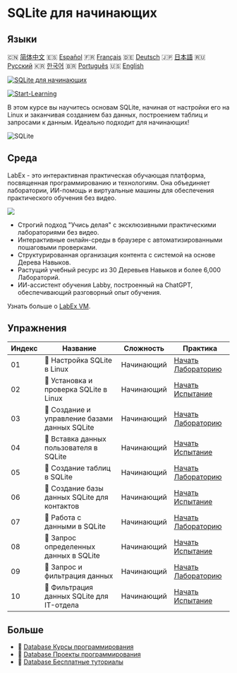 # SQLite для начинающих

## Языки

🇨🇳 [简体中文](README_zh.md) 🇪🇸 [Español](README_es.md) 🇫🇷 [Français](README_fr.md) 🇩🇪 [Deutsch](README_de.md) 🇯🇵 [日本語](README_ja.md) 🇷🇺 [Русский](README_ru.md) 🇰🇷 [한국어](README_ko.md) 🇧🇷 [Português](README_pt.md) 🇺🇸 [English](README.md) 

[![SQLite для начинающих](https://cover-creator.labex.io/sqlite-for-beginners.png?lang=ru)](https://labex.io/ru/courses/sqlite-for-beginners)

[![Start-Learning](https://img.shields.io/badge/Start-Learning-whitesmoke?style=for-the-badge)](https://labex.io/ru/courses/sqlite-for-beginners)

В этом курсе вы научитесь основам SQLite, начиная от настройки его на Linux и заканчивая созданием баз данных, построением таблиц и запросами к данным. Идеально подходит для начинающих!

![SQLite](https://img.shields.io/badge/SQLite-whitesmoke?style=for-the-badge&logo=sqlite)


## Среда

LabEx - это интерактивная практическая обучающая платформа, посвященная программированию и технологиям. Она объединяет лаборатории, ИИ-помощь и виртуальные машины для обеспечения практического обучения без видео.

![](https://tutorial-screenshot.getvm.io/images/vm-1725247253.png)

- Строгий подход "Учись делая" с эксклюзивными практическими лабораториями без видео.
- Интерактивные онлайн-среды в браузере с автоматизированными пошаговыми проверками.
- Структурированная организация контента с системой на основе Дерева Навыков.
- Растущий учебный ресурс из 30 Деревьев Навыков и более 6,000 Лабораторий.
- ИИ-ассистент обучения Labby, построенный на ChatGPT, обеспечивающий разговорный опыт обучения.

Узнать больше о [LabEx VM](https://support.labex.io/using-labex/virtual-machine).

## Упражнения

|   Индекс | Название                                      | Сложность   | Практика                                                                                                                            |
|----------|-----------------------------------------------|-------------|-------------------------------------------------------------------------------------------------------------------------------------|
|       01 | 📖 Настройка SQLite в Linux                   | Начинающий  | <a target='_blank' href='https://labex.io/ru/tutorials/sqlite-setting-up-sqlite-in-linux-552335'>Начать Лабораторию</a>             |
|       02 | 🎯 Установка и проверка SQLite в Linux        | Начинающий  | <a target='_blank' href='https://labex.io/ru/tutorials/sqlite-install-and-verify-sqlite-on-linux-552579'>Начать Испытание</a>       |
|       03 | 📖 Создание и управление базами данных SQLite | Начинающий  | <a target='_blank' href='https://labex.io/ru/tutorials/sqlite-creating-and-managing-sqlite-databases-552337'>Начать Лабораторию</a> |
|       04 | 🎯 Вставка данных пользователя в SQLite       | Начинающий  | <a target='_blank' href='https://labex.io/ru/tutorials/insert-user-data-into-sqlite-552580'>Начать Испытание</a>                    |
|       05 | 📖 Создание таблиц в SQLite                   | Начинающий  | <a target='_blank' href='https://labex.io/ru/tutorials/sqlite-building-tables-in-sqlite-552336'>Начать Лабораторию</a>              |
|       06 | 🎯 Создание базы данных SQLite для контактов  | Начинающий  | <a target='_blank' href='https://labex.io/ru/tutorials/sqlite-build-sqlite-database-for-contacts-552582'>Начать Испытание</a>       |
|       07 | 📖 Работа с данными в SQLite                  | Начинающий  | <a target='_blank' href='https://labex.io/ru/tutorials/sqlite-working-with-data-in-sqlite-552340'>Начать Лабораторию</a>            |
|       08 | 🎯 Запрос определенных данных в SQLite        | Начинающий  | <a target='_blank' href='https://labex.io/ru/tutorials/sqlite-query-specific-data-in-sqlite-552586'>Начать Испытание</a>            |
|       09 | 📖 Запрос и фильтрация данных                 | Начинающий  | <a target='_blank' href='https://labex.io/ru/tutorials/sqlite-querying-and-filtering-data-552338'>Начать Лабораторию</a>            |
|       10 | 🎯 Фильтрация данных SQLite для IT-отдела     | Начинающий  | <a target='_blank' href='https://labex.io/ru/tutorials/sqlite-filter-sqlite-data-for-it-department-552585'>Начать Испытание</a>     |

## Больше

- 🔗 [Database Курсы программирования](https://github.com/labex-labs/awesome-programming-courses)
- 🔗 [Database Проекты программирования](https://github.com/labex-labs/awesome-programming-projects)
- 🔗 [Database Бесплатные туториалы](https://github.com/labex-labs/sqlite-free-tutorials)

